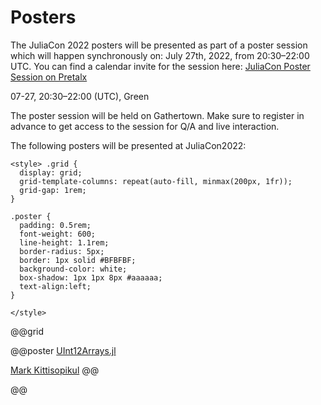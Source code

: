 # Posters

The JuliaCon 2022 posters will be presented as part of a poster session which will happen synchronously on: July 27th, 2022, from 20:30–22:00 UTC. You can find a calendar invite for the session here: [JuliaCon Poster Session on Pretalx]([https://pretalx.com/juliacon2021/talk/NBER8M/](https://pretalx.com/juliacon-2022/schedule/#2022-07-27))

07-27, 20:30–22:00 (UTC), Green


The poster session will be held on Gathertown. Make sure to register in advance to get access to the session for Q/A and live interaction.

The following posters will be presented at JuliaCon2022:
~~~
<style> .grid {
  display: grid;
  grid-template-columns: repeat(auto-fill, minmax(200px, 1fr));
  grid-gap: 1rem;
}

.poster {
  padding: 0.5rem;
  font-weight: 600;
  line-height: 1.1rem;
  border-radius: 5px;
  border: 1px solid #BFBFBF;
  background-color: white;
  box-shadow: 1px 1px 8px #aaaaaa;
  text-align:left;
}

</style>
~~~

@@grid

@@poster
[UInt12Arrays.jl](https://pretalx.com/juliacon-2022/talk/review/T7EKYK7AGEPNWTGCMHQZEL3PSV99LMP9)

[Mark Kittisopikul](https://twitter.com/markkitti)
@@

@@
